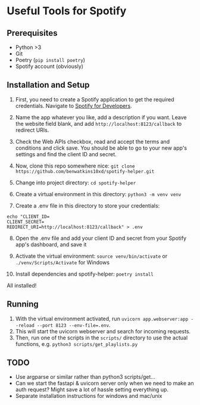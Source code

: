 # Useful Tools for Spotify

## Prerequisites

- Python >3
- Git
- Poetry (`pip install poetry`)
- Spotify account (obviously)

## Installation and Setup

1. First, you need to create a Spotify application to get the required credentials. Navigate to [Spotify for Developers](https://developer.spotify.com/dashboard/create).

2. Name the app whatever you like, add a description if you want. Leave the website field blank, and add `http://localhost:8123/callback` to redirect URIs.

3. Check the Web APIs checkbox, read and accept the terms and conditions and click save. You should be able to go to your new app's settings and find the client ID and secret.

4. Now, clone this repo somewhere nice: `git clone https://github.com/benwatkins10xd/spotify-helper.git`

5. Change into project directory: `cd spotify-helper`

6. Create a virtual environment in this directory: `python3 -m venv venv`

7. Create a .env file in this directory to store your credentials:

```shell
echo "CLIENT_ID=
CLIENT_SECRET=
REDIRECT_URI=http://localhost:8123/callback" > .env
```

8. Open the .env file and add your client ID and secret from your Spotify app's dashboard, and save it

9. Activate the virtual environment: `source venv/bin/activate` or `./venv/Scripts/Activate` for Windows

10. Install dependencies and spotify-helper: `poetry install`

All installed!

## Running

1. With the virtual environment activated, run `uvicorn app.webserver:app --reload --port 8123 --env-file=.env`.
2. This will start the uvicorn webserver and search for incoming requests.
3. Then, run one of the scripts in the `scripts/` directory to use the actual functions, e.g. `python3 scripts/get_playlists.py`

## TODO

- Use argparse or similar rather than python3 scripts/get...
- Can we start the fastapi & uvicorn server only when we need to make an auth request? Might save a lot of hassle setting everything up.
- Separate installation instructions for windows and mac/unix
